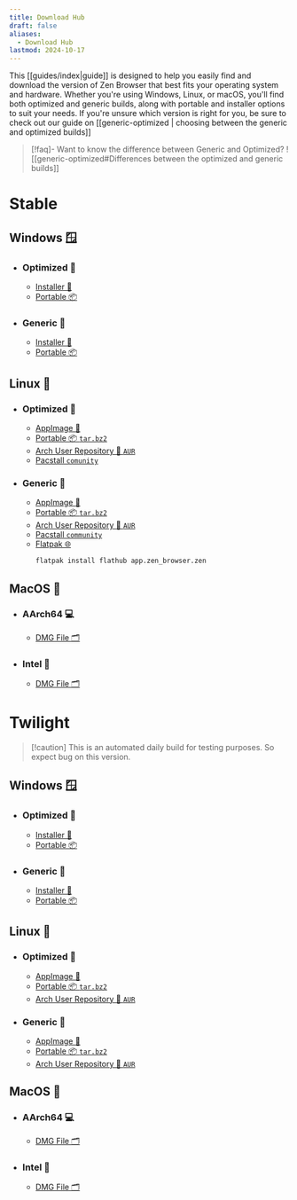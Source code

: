 ```yaml
---
title: Download Hub
draft: false
aliases:
  - Download Hub
lastmod: 2024-10-17
---
```


This [[guides/index|guide]] is designed to help you easily find and download the version of Zen Browser that best fits your operating system and hardware. Whether you're using Windows, Linux, or macOS, you'll find both optimized and generic builds, along with portable and installer options to suit your needs. If you're unsure which version is right for you, be sure to check out our guide on [[generic-optimized | choosing between the generic and optimized builds]]

> [!faq]- Want to know the difference between Generic and Optimized?
> ![[generic-optimized#Differences between the optimized and generic builds]]

# Stable

## Windows 🪟

- ### Optimized 🚀
    
	- [Installer 🚀](https://github.com/zen-browser/desktop/releases/latest/download/zen.installer.exe)
	- [Portable 📦](https://github.com/zen-browser/desktop/releases/latest/download/zen.win-specific.zip)

- ### Generic 👴
    
	- [Installer 🚀](https://github.com/zen-browser/desktop/releases/latest/download/zen.installer-generic.exe)
	- [Portable 📦](https://github.com/zen-browser/desktop/releases/latest/download/zen.win-generic.zip)

## Linux 🐧

- ### Optimized 🚀
    
	- [AppImage 🚀](https://github.com/zen-browser/desktop/releases/latest/download/zen-specific.AppImage)
	- [Portable 📦 `tar.bz2`](https://github.com/zen-browser/desktop/releases/latest/download/zen.linux-specific.tar.bz2)
	- [Arch User Repository 📂 `AUR`](https://aur.archlinux.org/packages/zen-browser-avx2-bin)
	- [Pacstall `comunity`](https://pacstall.dev/packages/zen-browser-specific-bin)
	  
- ### Generic 👴
    
	- [AppImage 🚀](https://github.com/zen-browser/desktop/releases/latest/download/zen-generic.AppImage)
	- [Portable 📦 `tar.bz2`](https://github.com/zen-browser/desktop/releases/latest/download/zen.linux-generic.tar.bz2)
	- [Arch User Repository 📂 `AUR`](https://aur.archlinux.org/packages/zen-browser-bin) 
	- [Pacstall `community`](https://pacstall.dev/packages/zen-browser-generic-bin)
	- [Flatpak 🌐](https://flathub.org/apps/io.github.zen_browser.zen)  
	  ```bash
	  flatpak install flathub app.zen_browser.zen
	  ```


## MacOS 🍎

- ### AArch64 💻
	    
	- [DMG File 🗂️](https://github.com/zen-browser/desktop/releases/latest/download/zen.macos-aarch64.dmg)
    
- ### Intel 💽

	- [DMG File 🗂️](https://github.com/zen-browser/desktop/releases/latest/download/zen.macos-x64.dmg)

# Twilight

>[!caution] This is an automated daily build for testing purposes. So expect bug on this version.

## Windows 🪟

- ### Optimized 🚀
    
	- [Installer 🚀](https://github.com/zen-browser/desktop/releases/download/twilight/zen.installer.exe)
	- [Portable 📦](https://github.com/zen-browser/desktop/releases/download/twilight/zen.win-specific.zip)

- ### Generic 👴
    
	- [Installer 🚀](https://github.com/zen-browser/desktop/releases/download/twilight/zen.installer-generic.exe)
	- [Portable 📦](https://github.com/zen-browser/desktop/releases/download/twilight/zen.win-generic.zip)

## Linux 🐧

- ### Optimized 🚀
    
	- [AppImage 🚀](https://github.com/zen-browser/desktop/releases/download/twilight/zen-specific.AppImage)
	- [Portable 📦 `tar.bz2`](https://github.com/zen-browser/desktop/releases/download/twilight/zen.linux-specific.tar.bz2)
	- [Arch User Repository 📂 `AUR`](https://aur.archlinux.org/packages/zen-twilight-avx2-bin)
	  
- ### Generic 👴
    
	- [AppImage 🚀](https://github.com/zen-browser/desktop/releases/download/twilight/zen-generic.AppImage)
	- [Portable 📦 `tar.bz2`](https://github.com/zen-browser/desktop/releases/download/twilight/zen.linux-generic.tar.bz2)
	- [Arch User Repository 📂 `AUR`](https://aur.archlinux.org/packages/zen-twilight-bin) 


## MacOS 🍎

- ### AArch64 💻
	    
	- [DMG File 🗂️](https://github.com/zen-browser/desktop/releases/download/twilight/zen.macos-aarch64.dmg)
    
- ### Intel 💽

	- [DMG File 🗂️](https://github.com/zen-browser/desktop/releases/download/twilight/zen.macos-x64.dmg)
